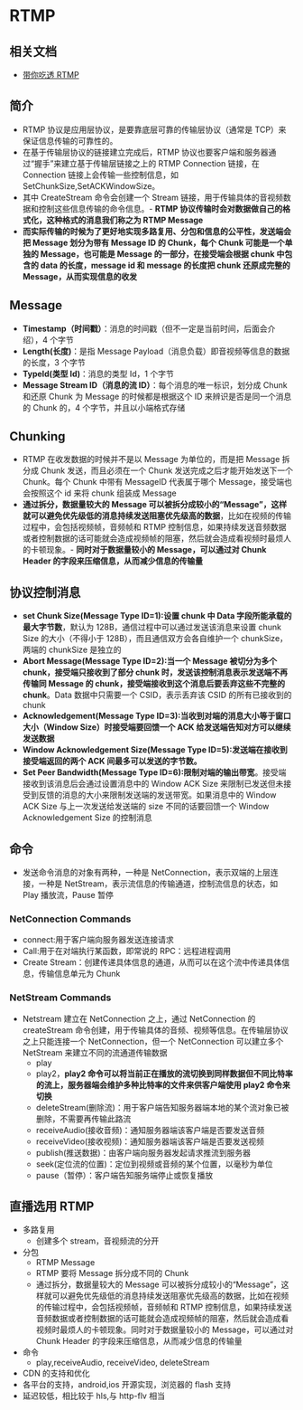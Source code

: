 # RTMP

## 相关文档

-   [带你吃透 RTMP](https://www.jianshu.com/p/b2144f9bbe28)

## 简介

-   RTMP 协议是应用层协议，是要靠底层可靠的传输层协议（通常是 TCP）来保证信息传输的可靠性的。
-   在基于传输层协议的链接建立完成后，RTMP 协议也要客户端和服务器通过“握手”来建立基于传输层链接之上的 RTMP Connection 链接，在 Connection 链接上会传输一些控制信息，如 SetChunkSize,SetACKWindowSize。
-   其中 CreateStream 命令会创建一个 Stream 链接，用于传输具体的音视频数据和控制这些信息传输的命令信息。- **RTMP 协议传输时会对数据做自己的格式化，这种格式的消息我们称之为 RTMP Message**
-   **而实际传输的时候为了更好地实现多路复用、分包和信息的公平性，发送端会把 Message 划分为带有 Message ID 的 Chunk，每个 Chunk 可能是一个单独的 Message，也可能是 Message 的一部分，在接受端会根据 chunk 中包含的 data 的长度，message id 和 message 的长度把 chunk 还原成完整的 Message，从而实现信息的收发**

## Message

-   **Timestamp（时间戳）**：消息的时间戳（但不一定是当前时间，后面会介绍），4 个字节
-   **Length(长度)**：是指 Message Payload（消息负载）即音视频等信息的数据的长度，3 个字节
-   **TypeId(类型 Id)**：消息的类型 Id，1 个字节
-   **Message Stream ID（消息的流 ID）**：每个消息的唯一标识，划分成 Chunk 和还原 Chunk 为 Message 的时候都是根据这个 ID 来辨识是否是同一个消息的 Chunk 的，4 个字节，并且以小端格式存储

## Chunking

-   RTMP 在收发数据的时候并不是以 Message 为单位的，而是把 Message 拆分成 Chunk 发送，而且必须在一个 Chunk 发送完成之后才能开始发送下一个 Chunk。每个 Chunk 中带有 MessageID 代表属于哪个 Message，接受端也会按照这个 id 来将 chunk 组装成 Message
-   **通过拆分，数据量较大的 Message 可以被拆分成较小的“Message”，这样就可以避免优先级低的消息持续发送阻塞优先级高的数据**，比如在视频的传输过程中，会包括视频帧，音频帧和 RTMP 控制信息，如果持续发送音频数据或者控制数据的话可能就会造成视频帧的阻塞，然后就会造成看视频时最烦人的卡顿现象。- **同时对于数据量较小的 Message，可以通过对 Chunk Header 的字段来压缩信息，从而减少信息的传输量**

## 协议控制消息

-   **set Chunk Size(Message Type ID=1):设置 chunk 中 Data 字段所能承载的最大字节数**，默认为 128B，通信过程中可以通过发送该消息来设置 chunk Size 的大小（不得小于 128B），而且通信双方会各自维护一个 chunkSize，两端的 chunkSize 是独立的
-   **Abort Message(Message Type ID=2):当一个 Message 被切分为多个 chunk，接受端只接收到了部分 chunk 时，发送该控制消息表示发送端不再传输同 Message 的 chunk，接受端接收到这个消息后要丢弃这些不完整的 chunk**。Data 数据中只需要一个 CSID，表示丢弃该 CSID 的所有已接收到的 chunk
-   **Acknowledgement(Message Type ID=3):当收到对端的消息大小等于窗口大小（Window Size）时接受端要回馈一个 ACK 给发送端告知对方可以继续发送数据**
-   **Window Acknowledgement Size(Message Type ID=5):发送端在接收到接受端返回的两个 ACK 间最多可以发送的字节数。**
-   **Set Peer Bandwidth(Message Type ID=6):限制对端的输出带宽**。接受端接收到该消息后会通过设置消息中的 Window ACK Size 来限制已发送但未接受到反馈的消息的大小来限制发送端的发送带宽。如果消息中的 Window ACK Size 与上一次发送给发送端的 size 不同的话要回馈一个 Window Acknowledgement Size 的控制消息

## 命令

-   发送命令消息的对象有两种，一种是 NetConnection，表示双端的上层连接，一种是 NetStream，表示流信息的传输通道，控制流信息的状态，如 Play 播放流，Pause 暂停

### NetConnection Commands

-   connect:用于客户端向服务器发送连接请求
-   Call:用于在对端执行某函数，即常说的 RPC：远程进程调用
-   Create Stream：创建传递具体信息的通道，从而可以在这个流中传递具体信息，传输信息单元为 Chunk

### NetStream Commands

-   Netstream 建立在 NetConnection 之上，通过 NetConnection 的 createStream 命令创建，用于传输具体的音频、视频等信息。在传输层协议之上只能连接一个 NetConnection，但一个 NetConnection 可以建立多个 NetStream 来建立不同的流通道传输数据
    -   play
    -   play2，**play2 命令可以将当前正在播放的流切换到同样数据但不同比特率的流上，服务器端会维护多种比特率的文件来供客户端使用 play2 命令来切换**
    -   deleteStream(删除流)：用于客户端告知服务器端本地的某个流对象已被删除，不需要再传输此路流
    -   receiveAudio(接收音频)：通知服务器端该客户端是否要发送音频
    -   receiveVideo(接收视频)：通知服务器端该客户端是否要发送视频
    -   publish(推送数据)：由客户端向服务器发起请求推流到服务器
    -   seek(定位流的位置)：定位到视频或音频的某个位置，以毫秒为单位
    -   pause（暂停）：客户端告知服务端停止或恢复播放

## 直播选用 RTMP

-   多路复用
    -   创建多个 stream，音视频流的分开
-   分包
    -   RTMP Message
    -   RTMP 要将 Message 拆分成不同的 Chunk
    -   通过拆分，数据量较大的 Message 可以被拆分成较小的“Message”，这样就可以避免优先级低的消息持续发送阻塞优先级高的数据，比如在视频的传输过程中，会包括视频帧，音频帧和 RTMP 控制信息，如果持续发送音频数据或者控制数据的话可能就会造成视频帧的阻塞，然后就会造成看视频时最烦人的卡顿现象。同时对于数据量较小的 Message，可以通过对 Chunk Header 的字段来压缩信息，从而减少信息的传输量
-   命令
    -   play,receiveAudio, receiveVideo, deleteStream
-   CDN 的支持和优化
-   各平台的支持，android,ios 开源实现，浏览器的 flash 支持
-   延迟较低，相比较于 hls,与 http-flv 相当
